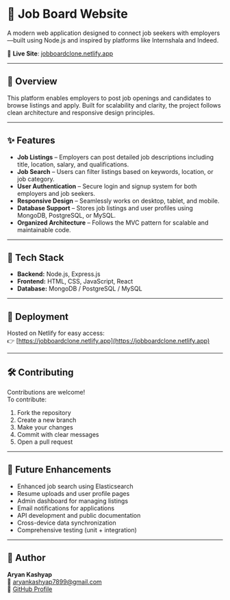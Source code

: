 # 💼 Job Board Website

A modern web application designed to connect job seekers with employers—built using Node.js and inspired by platforms like Internshala and Indeed.

🔗 **Live Site**: [jobboardclone.netlify.app](https://jobboardclone.netlify.app/)

---

## 📖 Overview

This platform enables employers to post job openings and candidates to browse listings and apply. Built for scalability and clarity, the project follows clean architecture and responsive design principles.

---

## ✨ Features

- **Job Listings** – Employers can post detailed job descriptions including title, location, salary, and qualifications.
- **Job Search** – Users can filter listings based on keywords, location, or job category.
- **User Authentication** – Secure login and signup system for both employers and job seekers.
- **Responsive Design** – Seamlessly works on desktop, tablet, and mobile.
- **Database Support** – Stores job listings and user profiles using MongoDB, PostgreSQL, or MySQL.
- **Organized Architecture** – Follows the MVC pattern for scalable and maintainable code.

---

## 🧰 Tech Stack

- **Backend:** Node.js, Express.js  
- **Frontend:** HTML, CSS, JavaScript, React  
- **Database:** MongoDB / PostgreSQL / MySQL

---

## 🚀 Deployment

Hosted on Netlify for easy access:  
👉 [https://jobboardclone.netlify.app](https://jobboardclone.netlify.app)

---

## 🛠️ Contributing

Contributions are welcome!  
To contribute:

1. Fork the repository  
2. Create a new branch  
3. Make your changes  
4. Commit with clear messages  
5. Open a pull request

---

## 🔮 Future Enhancements

- Enhanced job search using Elasticsearch  
- Resume uploads and user profile pages  
- Admin dashboard for managing listings  
- Email notifications for applications  
- API development and public documentation  
- Cross-device data synchronization  
- Comprehensive testing (unit + integration)

---

## 👤 Author

**Aryan Kashyap**  
📧 [aryankashyap7899@gmail.com](mailto:aryankashyap7899@gmail.com)  
🔗 [GitHub Profile](https://github.com/Void604)